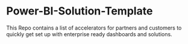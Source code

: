 # Power-BI-Solution-Template
This Repo contains a list of accelerators for partners and customers to quickly get set up with enterprise ready dashboards and solutions.
